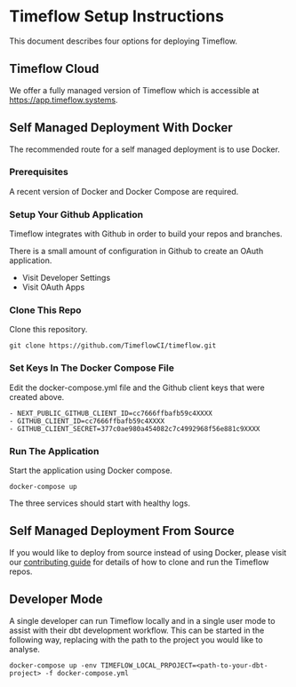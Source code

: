 # Timeflow Setup Instructions 

This document describes four options for deploying Timeflow.

## Timeflow Cloud
  
We offer a fully managed version of Timeflow which is accessible at https://app.timeflow.systems.  


## Self Managed Deployment With Docker

The recommended route for a self managed deployment is to use Docker. 

### Prerequisites

A recent version of Docker and Docker Compose are required.  

### Setup Your Github Application

Timeflow integrates with Github in order to build your repos and branches.  

There is a small amount of configuration in Github to create an OAuth application.  

- Visit Developer Settings
- Visit OAuth Apps

### Clone This Repo

Clone this repository.

```
git clone https://github.com/TimeflowCI/timeflow.git
```

### Set Keys In The Docker Compose File

Edit the docker-compose.yml file and the Github client keys that were created above.

```
- NEXT_PUBLIC_GITHUB_CLIENT_ID=cc7666ffbafb59c4XXXX
- GITHUB_CLIENT_ID=cc7666ffbafb59c4XXXX
- GITHUB_CLIENT_SECRET=377c0ae980a454082c7c4992968f56e881c9XXXX
```

### Run The Application 

Start the application using Docker compose.  

```
docker-compose up 
```

The three services should start with healthy logs.  

## Self Managed Deployment From Source

If you would like to deploy from source instead of using Docker, please visit our [contributing guide](CONTRIBUTING.md) for details of how to clone and run the Timeflow repos.  

## Developer Mode

A single developer can run Timeflow locally and in a single user mode to assist with their dbt development workflow.  This can be started in the following way, replacing _<path-to-your-dbt-project>_ with the path to the project you would like to analyse.  

```
docker-compose up -env TIMEFLOW_LOCAL_PRPOJECT=<path-to-your-dbt-project> -f docker-compose.yml
```
